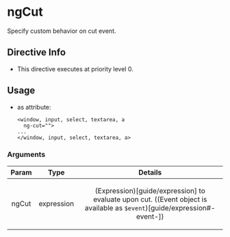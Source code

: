 



# ngCut








Specify custom behavior on cut event.








## Directive Info


* This directive executes at priority level 0.


## Usage



* as attribute:
    ```
    <window, input, select, textarea, a
      ng-cut="">
    ...
    </window, input, select, textarea, a>
    ```




### Arguments

| Param | Type | Details |
| :--: | :--: | :--: |
| ngCut | expression | <p>(Expression)[guide/expression] to evaluate upon cut. ((Event object is available as <code>$event</code>)[guide/expression#-event-])</p>  |




